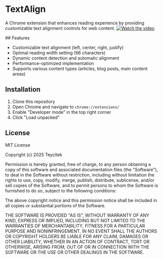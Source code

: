 # TextAlign

A Chrome extension that enhances reading experience by providing customizable text alignment controls for web content.
[![Watch the video](https://img.youtube.com/vi/Bv2s-UU64CQ/hqdefault.jpg)](https://www.youtube.com/watch?v=Bv2s-UU64CQ)
  
</iframe>
## Features

- Customizable text alignment (left, center, right, justify)
- Optimal reading width setting (66 characters)
- Dynamic content detection and automatic alignment
- Performance-optimized implementation
- Supports various content types (articles, blog posts, main content areas)

## Installation

1. Clone this repository
2. Open Chrome and navigate to `chrome://extensions/`
3. Enable "Developer mode" in the top right corner
4. Click "Load unpacked"

## License

MIT License

Copyright (c) 2025 Teycitek

Permission is hereby granted, free of charge, to any person obtaining a copy
of this software and associated documentation files (the "Software"), to deal
in the Software without restriction, including without limitation the rights
to use, copy, modify, merge, publish, distribute, sublicense, and/or sell
copies of the Software, and to permit persons to whom the Software is
furnished to do so, subject to the following conditions:

The above copyright notice and this permission notice shall be included in all
copies or substantial portions of the Software.

THE SOFTWARE IS PROVIDED "AS IS", WITHOUT WARRANTY OF ANY KIND, EXPRESS OR
IMPLIED, INCLUDING BUT NOT LIMITED TO THE WARRANTIES OF MERCHANTABILITY,
FITNESS FOR A PARTICULAR PURPOSE AND NONINFRINGEMENT. IN NO EVENT SHALL THE
AUTHORS OR COPYRIGHT HOLDERS BE LIABLE FOR ANY CLAIM, DAMAGES OR OTHER
LIABILITY, WHETHER IN AN ACTION OF CONTRACT, TORT OR OTHERWISE, ARISING FROM,
OUT OF OR IN CONNECTION WITH THE SOFTWARE OR THE USE OR OTHER DEALINGS IN THE
SOFTWARE.
